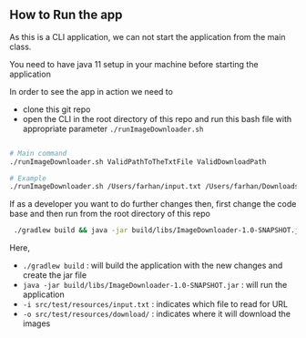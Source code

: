 ## How to Run the app
As this is a CLI application, we can not start the application from the main class.

You need to have java 11 setup in your machine before starting the application


In order to see the app in action we need to 

- clone this git repo
- open the CLI in the root directory of this repo and run this bash file with appropriate parameter `./runImageDownloader.sh` 


```bash

# Main command 
./runImageDownloader.sh ValidPathToTheTxtFile ValidDownloadPath

# Example
./runImageDownloader.sh /Users/farhan/input.txt /Users/farhan/Downloads/
```

If as a developer you want to do further changes then, first change the code base and then run from the root directory of this repo 

```bash
 ./gradlew build && java -jar build/libs/ImageDownloader-1.0-SNAPSHOT.jar -i src/test/resources/input.txt -o src/test/resources/download/
```

Here,
- `./gradlew build` : will build the application with the new changes and create the jar file
- `java -jar build/libs/ImageDownloader-1.0-SNAPSHOT.jar` : will run the application 
- `-i src/test/resources/input.txt` : indicates which file to read for URL
- `-o src/test/resources/download/` : indicates where it will download the images
